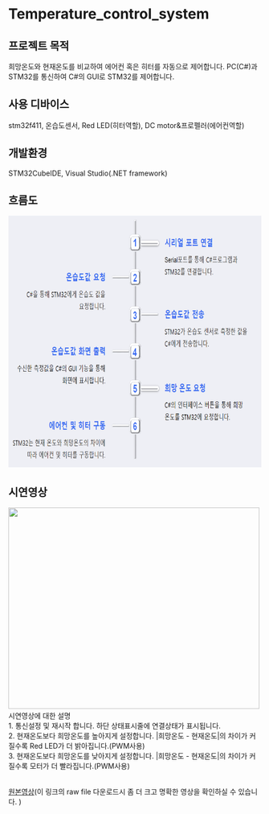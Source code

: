 # Temperature_control_system
## 프로젝트 목적
희망온도와 현재온도를 비교하여 에어컨 혹은 히터를 자동으로 제어합니다. PC(C#)과 STM32를 통신하여 C#의 GUI로 STM32를 제어합니다. 
## 사용 디바이스
stm32f411, 온습도센서, Red LED(히터역할), DC motor&프로펠러(에어컨역할)
## 개발환경
STM32CubeIDE, Visual Studio(.NET framework)
## 흐름도
<img src="./image_video/temperature_flow.png" width=800 height=500>

## 시연영상
<img src="./image_video/Tem_Con_Sys.gif" width=500 height=400>
시연영상에 대한 설명<br/>
1. 통신설정 및 재시작 합니다. 하단 상태표시줄에 연결상태가 표시됩니다.<br/>
2. 현재온도보다 희망온도를 높아지게 설정합니다. |희망온도 - 현재온도|의 차이가 커질수록 Red LED가 더 밝아집니다.(PWM사용)<br/>
3. 현재온도보다 희망온도를 낮아지게 설정합니다. |희망온도 - 현재온도|의 차이가 커질수록 모터가 더 빨라집니다.(PWM사용)<br/>
<br/>

[원본영상](https://github.com/BrotherHwan/Temperature_control_system/blob/main/image_video/Tem_Con_Sys.mp4)(이 링크의 raw file 다운로드시 좀 더 크고 명확한 영상을 확인하실 수 있습니다. )

